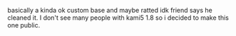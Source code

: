 basically a kinda ok custom base and maybe ratted idk friend says he cleaned it.
I don't see many people with kami5 1.8 so i decided to make this one public.
